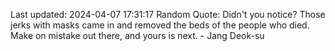 Last updated: 2024-04-07 17:31:17
Random Quote: Didn't you notice? Those jerks with masks came in and removed the beds of the people who died. Make on mistake out there, and yours is next. - Jang Deok-su